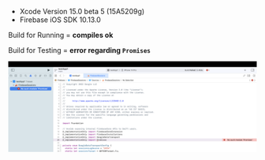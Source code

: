 - Xcode Version 15.0 beta 5 (15A5209g)
- Firebase iOS SDK 10.13.0

Build for Running = **compiles ok**

Build for Testing = **error regarding `Promises`**

![Xcode Screenshot](./docAssets/promises-error-2023-08-07.png)
